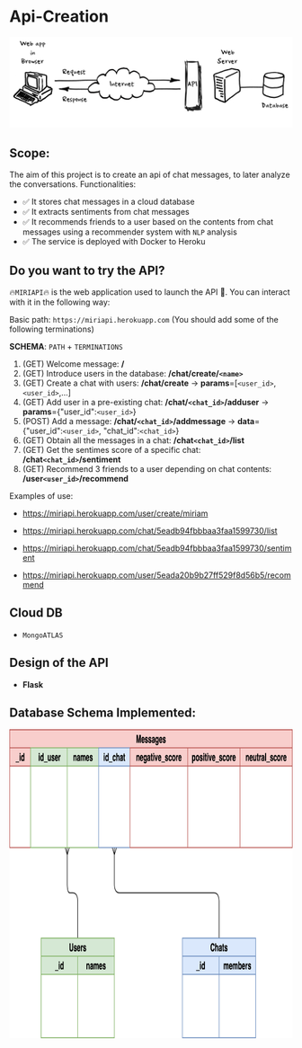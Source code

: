 # Api-Creation

<p align="center">
 <img src="./images/api.png"/>
</p>

## Scope:

The aim of this project is to create an api of chat messages, to later analyze the conversations. Functionalities:

- ✅ It stores chat messages in a cloud database 
- ✅ It extracts sentiments from chat messages 
- ✅ It recommends friends to a user based on the contents from chat messages using a recommender system with `NLP` analysis 
- ✅ The service is deployed with Docker to Heroku 

## Do you want to try the API? 

🔥`MIRIAPI`🔥 is the web application used to launch the API 🚀. You can interact with it in the following way:

Basic path: `https://miriapi.herokuapp.com` (You should add some of the following terminations)

**SCHEMA**: `PATH` + `TERMINATIONS` 

1) (GET) Welcome message: **/**
2) (GET) Introduce users in the database: **/chat/create/`<name>`**
3) (GET) Create a chat with users: **/chat/create** -> **params**=[`<user_id>`, `<user_id>`,...]
4) (GET) Add user in a pre-existing chat: **/chat/`<chat_id>`/adduser** -> **params**={"user_id":`<user_id>`}
5) (POST) Add a message: **/chat/`<chat_id>`/addmessage** -> **data**={"user_id":`<user_id>`, "chat_id":`<chat_id>`}
6) (GET) Obtain all the messages in a chat: **/chat`<chat_id>`/list**
7) (GET) Get the sentimes score of a specific chat: **/chat`<chat_id>`/sentiment**
8) (GET) Recommend 3 friends to a user depending on chat contents: **/user`<user_id>`/recommend**

Examples of use:

- https://miriapi.herokuapp.com/user/create/miriam 

- https://miriapi.herokuapp.com/chat/5eadb94fbbbaa3faa1599730/list 

- https://miriapi.herokuapp.com/chat/5eadb94fbbbaa3faa1599730/sentiment

- https://miriapi.herokuapp.com/user/5eada20b9b27ff529f8d56b5/recommend

## Cloud DB 

- `MongoATLAS`

## Design of the API

- **Flask** 

## Database Schema Implemented:

<p align="center">
 <img src="./images/db.png" width="950" height="550"/>
</p>

